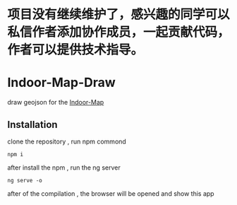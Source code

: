 # 项目没有继续维护了，感兴趣的同学可以私信作者添加协作成员，一起贡献代码，作者可以提供技术指导。

# Indoor-Map-Draw

draw geojson for the [Indoor-Map](https://github.com/WoShiSunWuKong/Indoor-Map)

## Installation
clone the repository , run npm commond 
```
npm i
```
after install the npm , run the ng server
```
ng serve -o
```
after of the compilation ,  the browser will be opened and show this app
